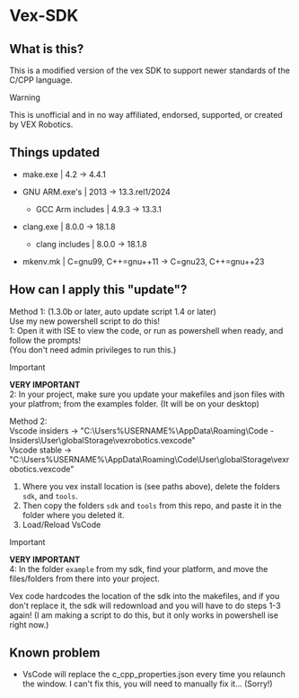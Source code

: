 # Vex-SDK

## What is this?

This is a modified version of the vex SDK to support newer standards of the C/CPP language.  

> [!WARNING]
> This is unofficial and in no way affiliated, endorsed, supported, or created by VEX Robotics.

## Things updated

- make.exe | 4.2 -> 4.4.1
- GNU ARM.exe's | 2013 -> 13.3.rel1/2024
  - GCC Arm includes | 4.9.3 -> 13.3.1

- clang.exe | 8.0.0 -> 18.1.8
  - clang includes | 8.0.0 -> 18.1.8

- mkenv.mk | C=gnu99, C++=gnu++11 -> C=gnu23, C++=gnu++23

## How can I apply this "update"?

Method 1: (1.3.0b or later, auto update script 1.4 or later)  
Use my new powershell script to do this!  
1: Open it with ISE to view the code, or run as powershell when ready, and follow the prompts!  
(You don't need admin privileges to run this.)

> [!IMPORTANT]
> **VERY IMPORTANT**  
> 2: In your project, make sure you update your makefiles and json files with your platfrom;  from the examples folder. (It will be on your desktop)   

Method 2:  
Vscode insiders -> "C:\Users\%USERNAME%\AppData\Roaming\Code - Insiders\User\globalStorage\vexrobotics.vexcode"  
Vscode stable -> "C:\Users\%USERNAME%\AppData\Roaming\Code\User\globalStorage\vexrobotics.vexcode"  

1. Where you vex install location is (see paths above), delete the folders `sdk`, and `tools`.  
2. Then copy the folders `sdk` and `tools` from this repo, and paste it in the folder where you deleted it.  
3. Load/Reload VsCode

> [!IMPORTANT]
> **VERY IMPORTANT**  
> 4: In the folder `example` from my sdk, find your platform, and move the files/folders from there into your project.  

Vex code hardcodes the location of the sdk into the makefiles, and if you don't replace it, the sdk will redownload and you will have to do steps 1-3 again!
(I am making a script to do this, but it only works in powershell ise right now.)

## Known problem

- VsCode will replace the c_cpp_properties.json every time you relaunch the window.  I can't fix this, you will need to manually fix it... (Sorry!)  
